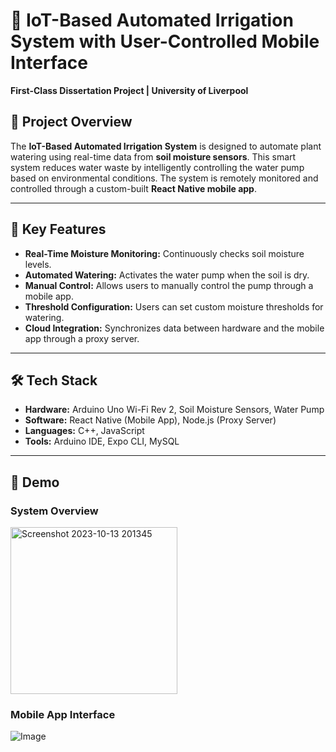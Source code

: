 # 🌿 IoT-Based Automated Irrigation System with User-Controlled Mobile Interface

**First-Class Dissertation Project | University of Liverpool**

## 📖 Project Overview

The **IoT-Based Automated Irrigation System** is designed to automate plant watering using real-time data from **soil moisture sensors**. This smart system reduces water waste by intelligently controlling the water pump based on environmental conditions. The system is remotely monitored and controlled through a custom-built **React Native mobile app**.

---

## 🔧 Key Features

- **Real-Time Moisture Monitoring:** Continuously checks soil moisture levels.  
- **Automated Watering:** Activates the water pump when the soil is dry.  
- **Manual Control:** Allows users to manually control the pump through a mobile app.  
- **Threshold Configuration:** Users can set custom moisture thresholds for watering.  
- **Cloud Integration:** Synchronizes data between hardware and the mobile app through a proxy server.

---

## 🛠️ Tech Stack

- **Hardware:** Arduino Uno Wi-Fi Rev 2, Soil Moisture Sensors, Water Pump  
- **Software:** React Native (Mobile App), Node.js (Proxy Server)  
- **Languages:** C++, JavaScript  
- **Tools:** Arduino IDE, Expo CLI, MySQL

---
## 📸 Demo

### **System Overview**

<img width="267" alt="Screenshot 2023-10-13 201345" src="https://github.com/user-attachments/assets/a91afafc-c7e1-4143-b96c-807fc2cef5f2" />

### **Mobile App Interface**

![Image](https://github.com/user-attachments/assets/6344bd78-ae22-4952-87a7-dbe5016de285)

